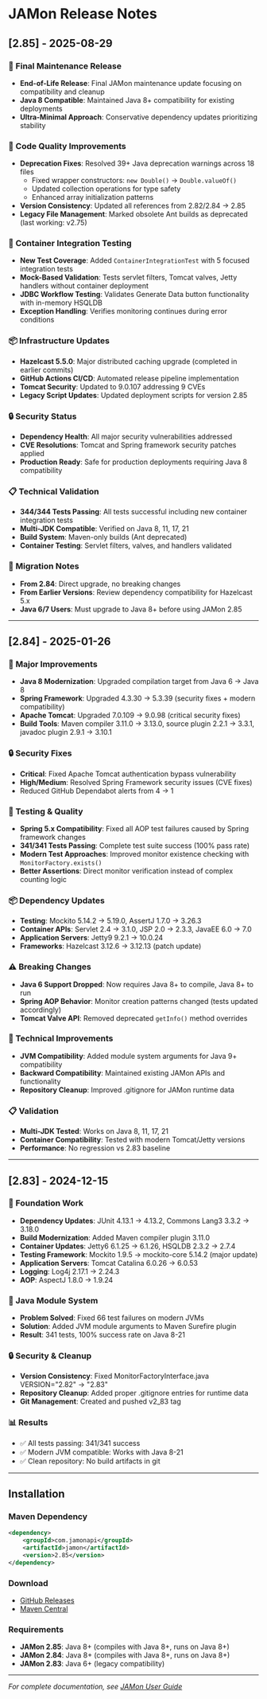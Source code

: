 # JAMon Release Notes

## [2.85] - 2025-08-29

### 🎯 Final Maintenance Release
- **End-of-Life Release**: Final JAMon maintenance update focusing on compatibility and cleanup
- **Java 8 Compatible**: Maintained Java 8+ compatibility for existing deployments
- **Ultra-Minimal Approach**: Conservative dependency updates prioritizing stability

### 🔧 Code Quality Improvements  
- **Deprecation Fixes**: Resolved 39+ Java deprecation warnings across 18 files
  - Fixed wrapper constructors: `new Double()` → `Double.valueOf()`
  - Updated collection operations for type safety
  - Enhanced array initialization patterns
- **Version Consistency**: Updated all references from 2.82/2.84 → 2.85
- **Legacy File Management**: Marked obsolete Ant builds as deprecated (last working: v2.75)

### 🧪 Container Integration Testing
- **New Test Coverage**: Added `ContainerIntegrationTest` with 5 focused integration tests
- **Mock-Based Validation**: Tests servlet filters, Tomcat valves, Jetty handlers without container deployment
- **JDBC Workflow Testing**: Validates Generate Data button functionality with in-memory HSQLDB
- **Exception Handling**: Verifies monitoring continues during error conditions

### 📦 Infrastructure Updates
- **Hazelcast 5.5.0**: Major distributed caching upgrade (completed in earlier commits)
- **GitHub Actions CI/CD**: Automated release pipeline implementation
- **Tomcat Security**: Updated to 9.0.107 addressing 9 CVEs
- **Legacy Script Updates**: Updated deployment scripts for version 2.85

### 🔒 Security Status
- **Dependency Health**: All major security vulnerabilities addressed
- **CVE Resolutions**: Tomcat and Spring framework security patches applied
- **Production Ready**: Safe for production deployments requiring Java 8 compatibility

### 📋 Technical Validation
- **344/344 Tests Passing**: All tests successful including new container integration tests
- **Multi-JDK Compatible**: Verified on Java 8, 11, 17, 21
- **Build System**: Maven-only builds (Ant deprecated)
- **Container Testing**: Servlet filters, valves, and handlers validated

### 🎯 Migration Notes
- **From 2.84**: Direct upgrade, no breaking changes
- **From Earlier Versions**: Review dependency compatibility for Hazelcast 5.x
- **Java 6/7 Users**: Must upgrade to Java 8+ before using JAMon 2.85

---

## [2.84] - 2025-01-26

### 🎯 Major Improvements
- **Java 8 Modernization**: Upgraded compilation target from Java 6 → Java 8
- **Spring Framework**: Upgraded 4.3.30 → 5.3.39 (security fixes + modern compatibility)  
- **Apache Tomcat**: Upgraded 7.0.109 → 9.0.98 (critical security fixes)
- **Build Tools**: Maven compiler 3.11.0 → 3.13.0, source plugin 2.2.1 → 3.3.1, javadoc plugin 2.9.1 → 3.10.1

### 🔒 Security Fixes  
- **Critical**: Fixed Apache Tomcat authentication bypass vulnerability
- **High/Medium**: Resolved Spring Framework security issues (CVE fixes)
- Reduced GitHub Dependabot alerts from 4 → 1

### 🧪 Testing & Quality
- **Spring 5.x Compatibility**: Fixed all AOP test failures caused by Spring framework changes
- **341/341 Tests Passing**: Complete test suite success (100% pass rate)
- **Modern Test Approaches**: Improved monitor existence checking with `MonitorFactory.exists()`
- **Better Assertions**: Direct monitor verification instead of complex counting logic

### 📦 Dependency Updates
- **Testing**: Mockito 5.14.2 → 5.19.0, AssertJ 1.7.0 → 3.26.3
- **Container APIs**: Servlet 2.4 → 3.1.0, JSP 2.0 → 2.3.3, JavaEE 6.0 → 7.0  
- **Application Servers**: Jetty9 9.2.1 → 10.0.24
- **Frameworks**: Hazelcast 3.12.6 → 3.12.13 (patch update)

### ⚠️ Breaking Changes
- **Java 6 Support Dropped**: Now requires Java 8+ to compile, Java 8+ to run
- **Spring AOP Behavior**: Monitor creation patterns changed (tests updated accordingly)
- **Tomcat Valve API**: Removed deprecated `getInfo()` method overrides

### 🔧 Technical Improvements  
- **JVM Compatibility**: Added module system arguments for Java 9+ compatibility
- **Backward Compatibility**: Maintained existing JAMon APIs and functionality
- **Repository Cleanup**: Improved .gitignore for JAMon runtime data

### 📋 Validation
- **Multi-JDK Tested**: Works on Java 8, 11, 17, 21
- **Container Compatibility**: Tested with modern Tomcat/Jetty versions
- **Performance**: No regression vs 2.83 baseline

---

## [2.83] - 2024-12-15

### 🎯 Foundation Work  
- **Dependency Updates**: JUnit 4.13.1 → 4.13.2, Commons Lang3 3.3.2 → 3.18.0
- **Build Modernization**: Added Maven compiler plugin 3.11.0  
- **Container Updates**: Jetty6 6.1.25 → 6.1.26, HSQLDB 2.3.2 → 2.7.4
- **Testing Framework**: Mockito 1.9.5 → mockito-core 5.14.2 (major update)
- **Application Servers**: Tomcat Catalina 6.0.26 → 6.0.53
- **Logging**: Log4j 2.17.1 → 2.24.3
- **AOP**: AspectJ 1.8.0 → 1.9.24

### 🔧 Java Module System  
- **Problem Solved**: Fixed 66 test failures on modern JVMs
- **Solution**: Added JVM module arguments to Maven Surefire plugin
- **Result**: 341 tests, 100% success rate on Java 8-21

### 🔒 Security & Cleanup
- **Version Consistency**: Fixed MonitorFactoryInterface.java VERSION="2.82" → "2.83"  
- **Repository Cleanup**: Added proper .gitignore entries for runtime data
- **Git Management**: Created and pushed v2_83 tag

### 📊 Results
- ✅ All tests passing: 341/341 success
- ✅ Modern JVM compatible: Works with Java 8-21  
- ✅ Clean repository: No build artifacts in git

---

## Installation

### Maven Dependency
```xml
<dependency>
    <groupId>com.jamonapi</groupId>
    <artifactId>jamon</artifactId>
    <version>2.85</version>
</dependency>
```

### Download
- [GitHub Releases](https://github.com/stevensouza/jamonapi/releases)
- [Maven Central](https://central.sonatype.com/artifact/com.jamonapi/jamon)

### Requirements  
- **JAMon 2.85**: Java 8+ (compiles with Java 8+, runs on Java 8+)  
- **JAMon 2.84**: Java 8+ (compiles with Java 8+, runs on Java 8+)
- **JAMon 2.83**: Java 6+ (legacy compatibility)

---

*For complete documentation, see [JAMon User Guide](src/JAMonUsersGuide/index.html)*